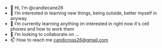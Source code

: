 - 👋 Hi, I’m @candiecane26
- 👀 I’m interested in learning new things, being outside, better myself in anyway.
- 🌱 I’m currently learning anything im interested in right now it's cell phones and how to work them
- 💞️ I’m looking to collaborate on ...
- 📫 How to reach me candicross26@gmail.com 

<!---
candicecross26/candicecross26 is a ✨ special ✨ repository because its `README.md` (this file) appears on your GitHub profile.
You can click the Preview link to take a look at your changes.
--->
